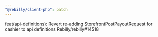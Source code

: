 ```yaml
---
"@rebilly/client-php": patch
---
```


feat(api-definitions): Revert re-adding StorefrontPostPayoutRequest for cashier to api definitions Rebilly/rebilly#14518
